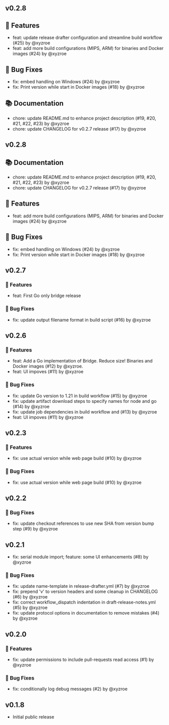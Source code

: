 ## v0.2.8

## 🚀 Features

- feat: update release drafter configuration and streamline build workflow (#25) by @xyzroe
- feat: add more build configurations (MIPS, ARM) for binaries and Docker images (#24) by @xyzroe

## 🐛 Bug Fixes

- fix: embed handling on Windows (#24) by @xyzroe
- fix: Print version while start in Docker images (#18) by @xyzroe

## 📚 Documentation
- chore: update README.md to enhance project description (#19, #20, #21, #22, #23) by @xyzroe
- chore: update CHANGELOG for v0.2.7 release (#17) by @xyzroe

## v0.2.8

## 📚 Documentation

- chore: update README.md to enhance project description (#19, #20, #21, #22, #23) by @xyzroe
- chore: update CHANGELOG for v0.2.7 release (#17) by @xyzroe

## 🚀 Features

- feat: add more build configurations (MIPS, ARM) for binaries and Docker images (#24) by @xyzroe

## 🐛 Bug Fixes

- fix: embed handling on Windows (#24) by @xyzroe
- fix: Print version while start in Docker images (#18) by @xyzroe

## v0.2.7

### 🚀 Features

- feat: First Go only bridge release

### 🐛 Bug Fixes

- fix: update output filename format in build script (#16) by @xyzroe

## v0.2.6

### 🚀 Features

- feat: Add a Go implementation of Bridge. Reduce size! Binaries and Docker images (#12) by @xyzroe.
- feat: UI impoves (#11) by @xyzroe

### 🐛 Bug Fixes

- fix: update Go version to 1.21 in build workflow (#15) by @xyzroe
- fix: update artifact download steps to specify names for node and go (#14) by @xyzroe
- fix: update job dependencies in build workflow and (#13) by @xyzroe
- feat: UI impoves (#11) by @xyzroe

## v0.2.3

### 🚀 Features

- fix: use actual version while web page build (#10) by @xyzroe

### 🐛 Bug Fixes

- fix: use actual version while web page build (#10) by @xyzroe

## v0.2.2

### 🐛 Bug Fixes

- fix: update checkout references to use new SHA from version bump step (#9) by @xyzroe

## v0.2.1

- fix: serial module import; feature: some UI enhancements (#8) by @xyzroe

### 🐛 Bug Fixes

- fix: update name-template in release-drafter.yml (#7) by @xyzroe
- fix: prepend 'v' to version headers and some cleanup in CHANGELOG (#6) by @xyzroe
- fix: correct workflow_dispatch indentation in draft-release-notes.yml (#5) by @xyzroe
- fix: update protocol options in documentation to remove mistakes (#4) by @xyzroe

## v0.2.0

### 🚀 Features

- fix: update permissions to include pull-requests read access (#1) by @xyzroe

### 🐛 Bug Fixes

- fix: conditionally log debug messages (#2) by @xyzroe

## v0.1.8

- Initial public release
